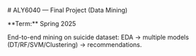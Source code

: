 \# ALY6040 — Final Project (Data Mining)

\*\*Term:\*\* Spring 2025



End-to-end mining on suicide dataset: EDA → multiple models (DT/RF/SVM/Clustering) → recommendations.



